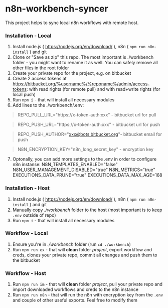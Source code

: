 # n8n-workbench-syncer
This project helps to sync local n8n workflows with remote host.

### Installation - Local

1. Install node.js ( https://nodejs.org/en/download/ ), n8n ( `npm run n8n-install` ) and git
2. Clone or "Save as zip" this repo. The most important is ./workbench folder - you might want to rename it as well. You can safely remove all other files in the root folder
3. Create your private repo for the project, e.g. on bitbucket 
4. Create 2 access tokens at https://bitbucket.org/%username%/%reponame%/admin/access-tokens: with read rights (for remote pull) and with read+write rights (for local push) 
5. Run `npm i` - that will install all necessary modules
6. Add lines to the ./workbench/.env: 
> REPO_PULL_URL="https://x-token-auth:xxx" - bitbucket url for pull

> REPO_PUSH_URL="https://x-token-auth:xxx" - bitbucket url for push

> REPO_PUSH_AUTHOR="xxx@bots.bitbucket.org"- bitbucket email for push

> N8N_ENCRYPTION_KEY="n8n_long_secret_key" - encryption key

7. Optonally, you can add more settings to the .env in order to configure n8n instanse:
N8N_TEMPLATES_ENABLED="false"
N8N_USER_MANAGEMENT_DISABLED="true"
N8N_METRICS="true"
EXECUTIONS_DATA_PRUNE="true"
EXECUTIONS_DATA_MAX_AGE=168


### Installation - Host
1. Install node.js ( https://nodejs.org/en/download/ ), n8n ( `npm run n8n-install` ) and git
2. Manually copy *./workbench* folder to the host (most important is to keep `.env` outside of repo)
3. Run `npm i` - that will install all necessary modules

### Workflow - Local
1. Ensure you're in *./workbench* folder (run `cd ./workbench`) 
2. Run `npm run ex` - that will **clean** folder *project*, export workflow and creds, clones your private repo, commit all changes and push them to the bitbucket

### Workflow - Host
1. Run `npm run im` - that will **clean** folder *project*, pull your private repo and import downloaded workflows and creds to the n8n instance
3. Run `npm run n8n` - that will run the n8n with encryption key from the `.env` and couple of other useful exports. Feel free to modify them 

